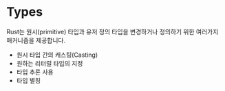 # Types

Rust는 원시(primitive) 타입과 유저 정의 타입을 변경하거나 정의하기 위한 여러가지 매커니즘을 제공합니다.

- 원시 타입 간의 캐스팅(Casting)
- 원하는 리터럴 타입의 지정
- 타입 추론 사용
- 타입 별칭